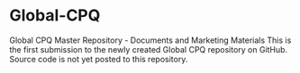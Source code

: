 # Global-CPQ
Global CPQ Master Repository - Documents and Marketing Materials
This is the first submission to the newly created Global CPQ repository on GitHub.  Source code is not yet posted to this repository.
